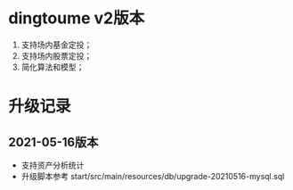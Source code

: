 # dingtoume v2版本
1. 支持场内基金定投；
2. 支持场内股票定投；
3. 简化算法和模型；

# 升级记录
## 2021-05-16版本
* 支持资产分析统计
* 升级脚本参考 start/src/main/resources/db/upgrade-20210516-mysql.sql

